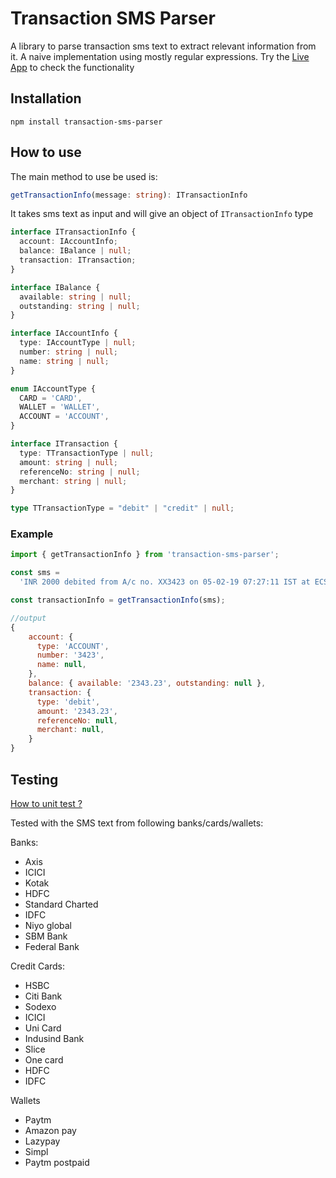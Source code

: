 # Transaction SMS Parser

A library to parse transaction sms text to extract relevant information from it. A naive implementation using mostly regular expressions.
Try the [Live App](https://transaction-tracker-9mqr.onrender.com) to check the functionality

## Installation

```
npm install transaction-sms-parser
```

## How to use

The main method to use be used is:

```ts
getTransactionInfo(message: string): ITransactionInfo
```

It takes sms text as input and will give an object of `ITransactionInfo` type

```ts
interface ITransactionInfo {
  account: IAccountInfo;
  balance: IBalance | null;
  transaction: ITransaction;
}

interface IBalance {
  available: string | null;
  outstanding: string | null;
}

interface IAccountInfo {
  type: IAccountType | null;
  number: string | null;
  name: string | null;
}

enum IAccountType {
  CARD = 'CARD',
  WALLET = 'WALLET',
  ACCOUNT = 'ACCOUNT',
}

interface ITransaction {
  type: TTransactionType | null;
  amount: string | null;
  referenceNo: string | null;
  merchant: string | null;
}

type TTransactionType = "debit" | "credit" | null;
```

### Example

```ts
import { getTransactionInfo } from 'transaction-sms-parser';

const sms =
  'INR 2000 debited from A/c no. XX3423 on 05-02-19 07:27:11 IST at ECS PAY. Avl Bal- INR 2343.23.';

const transactionInfo = getTransactionInfo(sms);
```

```js
//output
{
    account: {
      type: 'ACCOUNT',
      number: '3423',
      name: null,
    },
    balance: { available: '2343.23', outstanding: null },
    transaction: {
      type: 'debit',
      amount: '2343.23',
      referenceNo: null,
      merchant: null,
    }
}
```

## Testing

[How to unit test ?](./docs/UNIT_TESTS.md)

Tested with the SMS text from following banks/cards/wallets:

Banks:

- Axis
- ICICI
- Kotak
- HDFC
- Standard Charted
- IDFC
- Niyo global
- SBM Bank 
- Federal Bank

Credit Cards:

- HSBC
- Citi Bank
- Sodexo
- ICICI
- Uni Card
- Indusind Bank
- Slice
- One card
- HDFC
- IDFC

Wallets

- Paytm
- Amazon pay
- Lazypay
- Simpl
- Paytm postpaid
